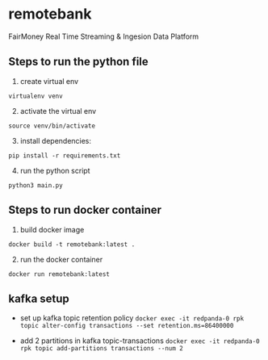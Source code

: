 # remotebank 
FairMoney Real Time Streaming & Ingesion Data Platform

## Steps to run the python file

1. create virtual env

`virtualenv venv`

2. activate the virtual env

`source venv/bin/activate`

3. install dependencies:

`pip install -r requirements.txt`

4. run the python script

`python3 main.py`

## Steps to run docker container

1. build docker image

`docker build -t remotebank:latest .`

2. run the docker container

`docker run remotebank:latest`

## kafka setup

- set up kafka topic retention policy
`docker exec -it redpanda-0 rpk topic alter-config transactions --set retention.ms=86400000` 

- add 2 partitions in kafka topic-transactions
`docker exec -it redpanda-0 rpk topic add-partitions transactions --num 2`